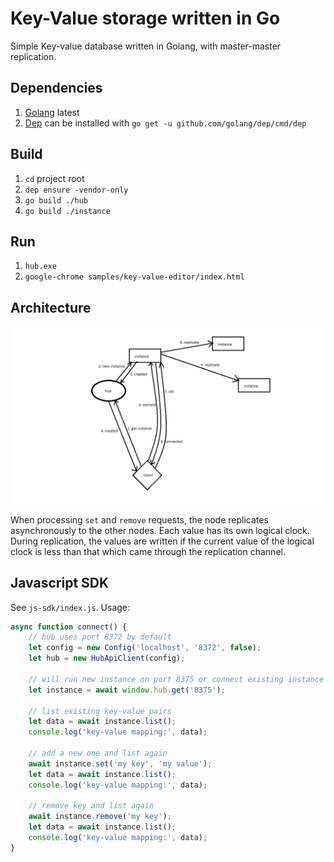 # Key-Value storage written in Go

Simple Key-value database written in Golang, with master-master replication.

## Dependencies
1) [Golang](https://golang.org/dl/) latest
2) [Dep](https://github.com/golang/dep) can be installed with `go get -u github.com/golang/dep/cmd/dep`

## Build
1) `cd` project root
2) `dep ensure -vendor-only`
3) `go build ./hub`
4) `go build ./instance`

## Run
1) `hub.exe`
2) `google-chrome samples/key-value-editor/index.html`

## Architecture


![set operation](docs/architecture.png)

When processing `set` and `remove` requests, the node replicates asynchronously to the other nodes. Each value has its own logical clock. During replication, the values are written if the current value of the logical clock is less than that which came through the replication channel.

## Javascript SDK

See `js-sdk/index.js`. Usage:

```js
async function connect() {
    // hub uses port 8372 by default
    let config = new Config('localhost', '8372', false);
    let hub = new HubApiClient(config);

    // will run new instance on port 8375 or connect existing instance
    let instance = await window.hub.get('8375');

    // list existing key-value pairs
    let data = await instance.list();
    console.log('key-value mapping:', data);

    // add a new one and list again
    await instance.set('my key', 'my value');
    let data = await instance.list();
    console.log('key-value mapping:', data);

    // remove key and list again
    await instance.remove('my key');
    let data = await instance.list();
    console.log('key-value mapping:', data);
}
```
